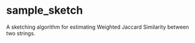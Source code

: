 # sample_sketch
A sketching algorithm for estimating Weighted Jaccard Similarity between two strings.

